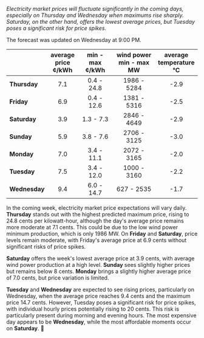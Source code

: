 *Electricity market prices will fluctuate significantly in the coming days, especially on Thursday and Wednesday when maximums rise sharply. Saturday, on the other hand, offers the lowest average prices, but Tuesday poses a significant risk for price spikes.*

The forecast was updated on Wednesday at 9:00 PM.

|            | average<br>price<br>¢/kWh | min - max<br>¢/kWh | wind power<br>min - max<br>MW | average<br>temperature<br>°C |
|:-----------|:----------------:|:----------------:|:-------------:|:-------------:|
| **Thursday**    |       7.1       |     0.4 - 24.8     |  1986 - 5284  |      -2.9      |
| **Friday**  |       6.9       |     0.4 - 12.6     |  1381 - 5316  |      -2.5      |
| **Saturday**   |       3.9       |     1.3 - 7.3      |  2846 - 4649  |      -2.9      |
| **Sunday**  |       5.9       |     3.8 - 7.6      |  2706 - 3125  |      -3.0      |
| **Monday**  |       7.0       |     3.4 - 11.1     |  2072 - 3165  |      -2.0      |
| **Tuesday**    |       7.5       |     3.4 - 12.0     |  1000 - 3160  |      -2.2      |
| **Wednesday**|       9.4       |     6.0 - 14.7     |   627 - 2535  |      -1.7      |

In the coming week, electricity market price expectations will vary daily. **Thursday** stands out with the highest predicted maximum price, rising to 24.8 cents per kilowatt-hour, although the day's average price remains more moderate at 7.1 cents. This could be due to the low wind power minimum production, which is only 1986 MW. On **Friday** and **Saturday**, price levels remain moderate, with Friday's average price at 6.9 cents without significant risks of price spikes.

**Saturday** offers the week's lowest average price at 3.9 cents, with average wind power production at a high level. **Sunday** sees slightly higher prices but remains below 8 cents. **Monday** brings a slightly higher average price of 7.0 cents, but price variation is limited.

**Tuesday** and **Wednesday** are expected to see rising prices, particularly on Wednesday, when the average price reaches 9.4 cents and the maximum price 14.7 cents. However, Tuesday poses a significant risk for price spikes, with individual hourly prices potentially rising to 20 cents. This risk is particularly present during morning and evening hours. The most expensive day appears to be **Wednesday**, while the most affordable moments occur on **Saturday**. 🔮
